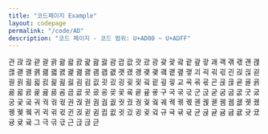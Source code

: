 ```yaml
---
title: "코드페이지 Example"
layout: codepage
permalink: "/code/AD"
description: "코드 페이지 - 코드 범위: U+AD00 ~ U+ADFF"
---
```


<span class="character">관</span>
<span class="character">괁</span>
<span class="character">괂</span>
<span class="character">괃</span>
<span class="character">괄</span>
<span class="character">괅</span>
<span class="character">괆</span>
<span class="character">괇</span>
<span class="character">괈</span>
<span class="character">괉</span>
<span class="character">괊</span>
<span class="character">괋</span>
<span class="character">괌</span>
<span class="character">괍</span>
<span class="character">괎</span>
<span class="character">괏</span>
<span class="character">괐</span>
<span class="character">광</span>
<span class="character">괒</span>
<span class="character">괓</span>
<span class="character">괔</span>
<span class="character">괕</span>
<span class="character">괖</span>
<span class="character">괗</span>
<span class="character">괘</span>
<span class="character">괙</span>
<span class="character">괚</span>
<span class="character">괛</span>
<span class="character">괜</span>
<span class="character">괝</span>
<span class="character">괞</span>
<span class="character">괟</span>
<span class="character">괠</span>
<span class="character">괡</span>
<span class="character">괢</span>
<span class="character">괣</span>
<span class="character">괤</span>
<span class="character">괥</span>
<span class="character">괦</span>
<span class="character">괧</span>
<span class="character">괨</span>
<span class="character">괩</span>
<span class="character">괪</span>
<span class="character">괫</span>
<span class="character">괬</span>
<span class="character">괭</span>
<span class="character">괮</span>
<span class="character">괯</span>
<span class="character">괰</span>
<span class="character">괱</span>
<span class="character">괲</span>
<span class="character">괳</span>
<span class="character">괴</span>
<span class="character">괵</span>
<span class="character">괶</span>
<span class="character">괷</span>
<span class="character">괸</span>
<span class="character">괹</span>
<span class="character">괺</span>
<span class="character">괻</span>
<span class="character">괼</span>
<span class="character">괽</span>
<span class="character">괾</span>
<span class="character">괿</span>
<span class="character">굀</span>
<span class="character">굁</span>
<span class="character">굂</span>
<span class="character">굃</span>
<span class="character">굄</span>
<span class="character">굅</span>
<span class="character">굆</span>
<span class="character">굇</span>
<span class="character">굈</span>
<span class="character">굉</span>
<span class="character">굊</span>
<span class="character">굋</span>
<span class="character">굌</span>
<span class="character">굍</span>
<span class="character">굎</span>
<span class="character">굏</span>
<span class="character">교</span>
<span class="character">굑</span>
<span class="character">굒</span>
<span class="character">굓</span>
<span class="character">굔</span>
<span class="character">굕</span>
<span class="character">굖</span>
<span class="character">굗</span>
<span class="character">굘</span>
<span class="character">굙</span>
<span class="character">굚</span>
<span class="character">굛</span>
<span class="character">굜</span>
<span class="character">굝</span>
<span class="character">굞</span>
<span class="character">굟</span>
<span class="character">굠</span>
<span class="character">굡</span>
<span class="character">굢</span>
<span class="character">굣</span>
<span class="character">굤</span>
<span class="character">굥</span>
<span class="character">굦</span>
<span class="character">굧</span>
<span class="character">굨</span>
<span class="character">굩</span>
<span class="character">굪</span>
<span class="character">굫</span>
<span class="character">구</span>
<span class="character">국</span>
<span class="character">굮</span>
<span class="character">굯</span>
<span class="character">군</span>
<span class="character">굱</span>
<span class="code tofu"></span>
<span class="character">굳</span>
<span class="code tofu"></span>
<span class="code tofu"></span>
<span class="code tofu"></span>
<span class="code tofu"></span>
<span class="code tofu"></span>
<span class="code tofu"></span>
<span class="code tofu"></span>
<span class="code tofu"></span>
<span class="character">굼</span>
<span class="character">굽</span>
<span class="character">굾</span>
<span class="character">굿</span>
<span class="character">궀</span>
<span class="character">궁</span>
<span class="character">궂</span>
<span class="code tofu"></span>
<span class="character">궄</span>
<span class="code tofu"></span>
<span class="code tofu"></span>
<span class="code tofu"></span>
<span class="character">궈</span>
<span class="character">궉</span>
<span class="character">궊</span>
<span class="character">궋</span>
<span class="character">권</span>
<span class="character">궍</span>
<span class="code tofu"></span>
<span class="character">궏</span>
<span class="code tofu"></span>
<span class="code tofu"></span>
<span class="code tofu"></span>
<span class="code tofu"></span>
<span class="code tofu"></span>
<span class="code tofu"></span>
<span class="code tofu"></span>
<span class="code tofu"></span>
<span class="character">궘</span>
<span class="character">궙</span>
<span class="character">궚</span>
<span class="character">궛</span>
<span class="character">궜</span>
<span class="character">궝</span>
<span class="character">궞</span>
<span class="code tofu"></span>
<span class="character">궠</span>
<span class="code tofu"></span>
<span class="code tofu"></span>
<span class="code tofu"></span>
<span class="character">궤</span>
<span class="character">궥</span>
<span class="character">궦</span>
<span class="character">궧</span>
<span class="character">궨</span>
<span class="character">궩</span>
<span class="code tofu"></span>
<span class="character">궫</span>
<span class="code tofu"></span>
<span class="code tofu"></span>
<span class="code tofu"></span>
<span class="code tofu"></span>
<span class="code tofu"></span>
<span class="code tofu"></span>
<span class="code tofu"></span>
<span class="code tofu"></span>
<span class="character">궴</span>
<span class="character">궵</span>
<span class="character">궶</span>
<span class="character">궷</span>
<span class="character">궸</span>
<span class="character">궹</span>
<span class="character">궺</span>
<span class="code tofu"></span>
<span class="character">궼</span>
<span class="code tofu"></span>
<span class="code tofu"></span>
<span class="code tofu"></span>
<span class="character">귀</span>
<span class="character">귁</span>
<span class="character">귂</span>
<span class="character">귃</span>
<span class="character">귄</span>
<span class="character">귅</span>
<span class="code tofu"></span>
<span class="character">귇</span>
<span class="code tofu"></span>
<span class="code tofu"></span>
<span class="code tofu"></span>
<span class="code tofu"></span>
<span class="code tofu"></span>
<span class="code tofu"></span>
<span class="code tofu"></span>
<span class="code tofu"></span>
<span class="character">귐</span>
<span class="character">귑</span>
<span class="character">귒</span>
<span class="character">귓</span>
<span class="character">귔</span>
<span class="character">귕</span>
<span class="character">귖</span>
<span class="code tofu"></span>
<span class="character">귘</span>
<span class="code tofu"></span>
<span class="code tofu"></span>
<span class="code tofu"></span>
<span class="character">규</span>
<span class="character">귝</span>
<span class="character">귞</span>
<span class="character">귟</span>
<span class="character">균</span>
<span class="character">귡</span>
<span class="code tofu"></span>
<span class="character">귣</span>
<span class="code tofu"></span>
<span class="code tofu"></span>
<span class="code tofu"></span>
<span class="code tofu"></span>
<span class="code tofu"></span>
<span class="code tofu"></span>
<span class="code tofu"></span>
<span class="code tofu"></span>
<span class="character">귬</span>
<span class="character">귭</span>
<span class="character">귮</span>
<span class="character">귯</span>
<span class="character">귰</span>
<span class="character">귱</span>
<span class="character">귲</span>
<span class="code tofu"></span>
<span class="character">귴</span>
<span class="code tofu"></span>
<span class="code tofu"></span>
<span class="code tofu"></span>
<span class="character">그</span>
<span class="character">극</span>
<span class="character">귺</span>
<span class="character">귻</span>
<span class="character">근</span>
<span class="character">귽</span>
<span class="character">귾</span>
<span class="character">귿</span>